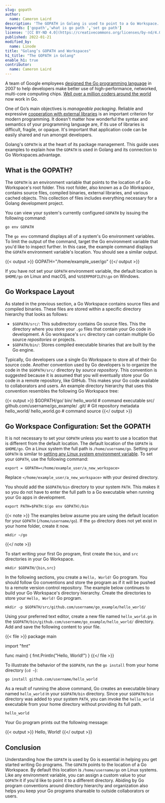 ```yaml
---
slug: gopath
author:
  name: Cameron Laird
description: 'The GOPATH in Golang is used to point to a Go Workspace. The Go Workspace is where you store your Go source code and binary executables. This guide takes a deep dive into the GOPATH.'
keywords: ['gopath','what is go path ','set go path']
license: '[CC BY-ND 4.0](https://creativecommons.org/licenses/by-nd/4.0)'
published: 2022-01-21
modified_by:
  name: Linode
title: "Golang’s GOPATH and Workspaces"
h1_title: "The GOPATH in Golang"
enable_h1: true
contributor:
  name: Cameron Laird
---
```


A team of Google employees [designed the Go programming language](https://qarea.com/blog/the-evolution-of-go-a-history-of-success) in 2007 to help developers make better use of high-performance, networked, multi-core computing chips. [Well over a million coders around the world](https://research.swtch.com/gophercount) now work in Go.

One of Go’s main objectives is *manageable packaging*. Reliable and expressive [cooperation with external libraries](https://www.freecodecamp.org/news/code-dependencies-are-the-devil-35ed28b556d/) is an important criterion for modern programming. It doesn't matter how wonderful the syntax and semantics of your programming language are, if its use of libraries is difficult, fragile, or opaque. It's important that application code can be easily shared and run amongst developers.

Golang's `GOPATH` is at the heart of its package management. This guide uses examples to explain how the `GOPATH` is used in Golang and its connection to Go Workspaces.advantage.

## What is the GOPATH?

The `GOPATH` is an environment variable that points to the location of a Go Workspace's root folder. This root folder, also known as a *Go Workspace*, contains source files, compiled binaries, external libraries, and various cached objects. This collection of files includes everything necessary for a Golang development project.

You can view your system's currently configured `GOPATH` by issuing the following command:

    go env GOPATH

The `go env` command displays all of a system's Go environment variables. To limit the output of the command, target the Go environment variable that you'd like to inspect further. In this case, the example command displays the `GOPATH` environment variable's location. You should see a similar output.

{{< output >}}
    GOPATH="/home/example_user/go"
{{</ output >}}

If you have not set your `GOPATH` environment variable, the default location is `$HOME/go` on Linux and macOS, and `%USERPROFILE%\go` on Windows.

## Go Workspace Layout

As stated in the previous section, a Go Workspace contains source files and compiled binaries. These files are stored within a specific directory hierarchy that looks as follows:

* `$GOPATH/src/`: This subdirectory contains Go source files. This the directory where you store your `.go` files that contain your Go code in development. A Go workspace's `src` directory can contain multiple Go source *repositories* or projects.
* `$GOPATH/bin/`: Stores compiled executable binaries that are built by the Go engine.

Typically, Go developers use a single Go Workspace to store all of their Go source code. Another convention used by Go developers is to organize the code in the `$GOPATH/src/` directory by *source repository*. This convention is suggested because it is assumed that you will eventually store your Go code in a remote repository, like GitHub. This makes your Go code available to collaborators and users. An example directory hierarchy that uses this convention resembles the following Go Workspace tree:

{{< output >}}
$GOPATH/go/
           bin/
               hello_world                         # command executable
           src/
               github.com/username/go_example/
                   .git/                      # Git repository metadata
               hello_world/
                   hello_world.go               # command source
{{</ output >}}

## Go Workspace Configuration: Set the GOPATH

It is not necessary to set your `GOPATH` unless you want to use a location that is different from the default location. The default location of the `GOPATH` is `$HOME/go`. On a Linux system the full path is `/home/username/go`. Setting your `GOPATH` is similar to [setting any Linux system environment variable](/docs/guides/how-to-set-linux-environment-variables/). To set your `GOPATH`, use the following command:

    export = GOPATH=</home/example_user/a_new_workspace>

Replace `</home/example_user/a_new_workspace>` with your desired directory.

You should add the  `$GOPATH/bin` directory to your system `PATH`. This makes it so you do not have to enter the full path to a Go executable when running your Go apps in development.

    export PATH=$PATH:$(go env GOPATH)/bin

{{< note >}}
The examples below assume you are using the default location for your `GOPATH` (`/home/username/go`). If the `go` directory does not yet exist in your home folder, create it now.

    mkdir ~/go
{{</ note >}}

To start writing your first Go program, first create the `bin`, and `src` directories in your Go Workspace.

    mkdir $GOPATH/{bin,src}

In the following sections, you create a `Hello, World!` Go program. You should follow Go conventions and store the program as if it will be pushed to a remote version control repository. The example below continues to build your Go Workspace's directory hierarchy. Create the directories to store your `Hello, World!` Go program.

    mkdir -p $GOPATH/src/github.com/username/go_example/hello_world/

Using your preferred text editor, create a new file named `hello_world.go` in the `$GOPATH/bin/github.com/username/go_example/hello_world/` directory. Add and save the following content to your file.

{{< file >}}
package main

import "fmt"

func main() {
	fmt.Println("Hello, World!")
}
{{</ file >}}

To illustrate the behavior of the `$GOPATH`, run the `go install` from your home directory (`cd ~`):

    go install github.com/username/hello_world

As a result of running the above command, Go creates an executable binary named `hello_world` in your `$GOPATH/bin` directory. Since your `$GOPATH/bin` directory was added to your system `PATH`, you can invoke the `hello_world` executable from your home directory without providing its full path.

    hello_world

Your Go program prints out the following message:

{{< output >}}
Hello, World!
{{</ output >}}

## Conclusion

Understanding how the `GOPATH` is used by Go is essential in helping you get started writing Go programs. The `GOPATH` points to the location of a Go Workspace. By default this location is `/home/username/go` on Linux systems. Like any environment variable, you can assign a custom value to your `GOPATH` it if you'd like to point it to a different directory. Abiding by Go program conventions around directory hierarchy and organization also helps you keep your Go programs shareable to outside collaborators or users.







